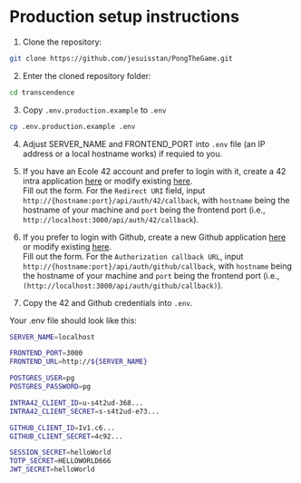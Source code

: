 # Production setup instructions

1. Clone the repository:

```sh
git clone https://github.com/jesuisstan/PongTheGame.git
```

2. Enter the cloned repository folder:

```sh
cd transcendence
```

3. Copy `.env.production.example` to `.env`

```sh
cp .env.production.example .env
```

4. Adjust SERVER_NAME and FRONTEND_PORT into `.env` file (an IP address or a local hostname works) if requied to you.

5. If you have an Ecole 42 account and prefer to login with it, create a 42 intra application [here](https://profile.intra.42.fr/oauth/applications/new) or modify existing [here](https://profile.intra.42.fr/oauth/applications).\
Fill out the form. For the `Redirect URI` field, input `http://{hostname:port}/api/auth/42/callback`, with `hostname` being the hostname of your machine and `port` being the frontend port (i.e., `http://localhost:3000/api/auth/42/callback`).

6. If you prefer to login with Github, create a new Github application [here](https://github.com/settings/applications/new) or modify existing [here](https://github.com/settings/apps).\
Fill out the form. For the `Authorization callback URL`, input `http://{hostname:port}/api/auth/github/callback`, with `hostname` being the hostname of your machine and `port` being the frontend port (i.e., `(http://localhost:3000/api/auth/github/callback)`).

7. Copy the 42 and Github credentials into `.env`.

Your .env file should look like this:

```sh
SERVER_NAME=localhost

FRONTEND_PORT=3000
FRONTEND_URL=http://${SERVER_NAME}

POSTGRES_USER=pg
POSTGRES_PASSWORD=pg

INTRA42_CLIENT_ID=u-s4t2ud-368...
INTRA42_CLIENT_SECRET=s-s4t2ud-e73...

GITHUB_CLIENT_ID=Iv1.c6...
GITHUB_CLIENT_SECRET=4c92...

SESSION_SECRET=helloWorld
TOTP_SECRET=HELLOWORLD666
JWT_SECRET=helloWorld

```
